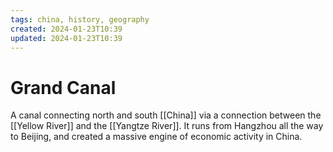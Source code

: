 ```yaml
---
tags: china, history, geography
created: 2024-01-23T10:39
updated: 2024-01-23T10:39
---
```

# Grand Canal

A canal connecting north and south [[China]] via a connection between the [[Yellow River]] and the [[Yangtze River]]. It runs from Hangzhou all the way to Beijing, and created a massive engine of economic activity in China.